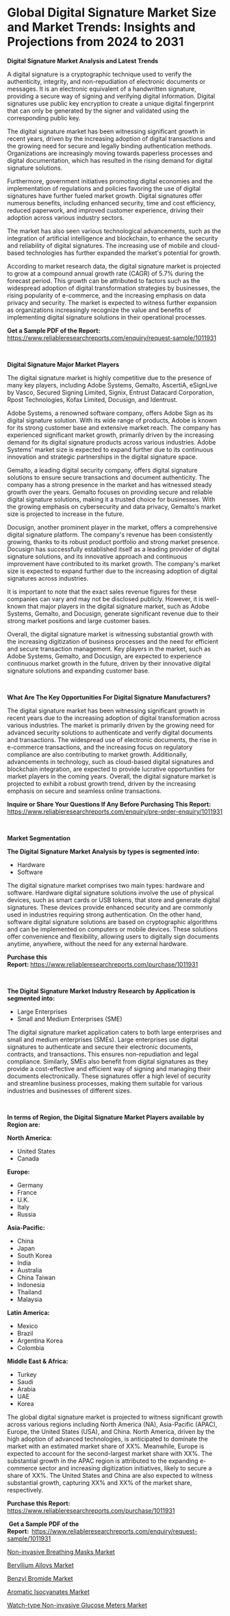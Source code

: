 <p><h1>Global Digital Signature Market Size and Market Trends: Insights and Projections from 2024 to 2031</h1></p><p><strong>Digital Signature Market Analysis and Latest Trends</strong></p>
<p><p>A digital signature is a cryptographic technique used to verify the authenticity, integrity, and non-repudiation of electronic documents or messages. It is an electronic equivalent of a handwritten signature, providing a secure way of signing and verifying digital information. Digital signatures use public key encryption to create a unique digital fingerprint that can only be generated by the signer and validated using the corresponding public key.</p><p>The digital signature market has been witnessing significant growth in recent years, driven by the increasing adoption of digital transactions and the growing need for secure and legally binding authentication methods. Organizations are increasingly moving towards paperless processes and digital documentation, which has resulted in the rising demand for digital signature solutions.</p><p>Furthermore, government initiatives promoting digital economies and the implementation of regulations and policies favoring the use of digital signatures have further fueled market growth. Digital signatures offer numerous benefits, including enhanced security, time and cost efficiency, reduced paperwork, and improved customer experience, driving their adoption across various industry sectors.</p><p>The market has also seen various technological advancements, such as the integration of artificial intelligence and blockchain, to enhance the security and reliability of digital signatures. The increasing use of mobile and cloud-based technologies has further expanded the market's potential for growth.</p><p>According to market research data, the digital signature market is projected to grow at a compound annual growth rate (CAGR) of 5.7% during the forecast period. This growth can be attributed to factors such as the widespread adoption of digital transformation strategies by businesses, the rising popularity of e-commerce, and the increasing emphasis on data privacy and security. The market is expected to witness further expansion as organizations increasingly recognize the value and benefits of implementing digital signature solutions in their operational processes.</p></p>
<p><strong>Get a Sample PDF of the Report:&nbsp;</strong> <a href="https://www.reliableresearchreports.com/enquiry/request-sample/1011931">https://www.reliableresearchreports.com/enquiry/request-sample/1011931</a></p>
<p>&nbsp;</p>
<p><strong>Digital Signature Major Market Players</strong></p>
<p><p>The digital signature market is highly competitive due to the presence of many key players, including Adobe Systems, Gemalto, AscertiA, eSignLive by Vasco, Secured Signing Limited, Signix, Entrust Datacard Corporation, Rpost Technologies, Kofax Limited, Docusign, and Identrust.</p><p>Adobe Systems, a renowned software company, offers Adobe Sign as its digital signature solution. With its wide range of products, Adobe is known for its strong customer base and extensive market reach. The company has experienced significant market growth, primarily driven by the increasing demand for its digital signature products across various industries. Adobe Systems' market size is expected to expand further due to its continuous innovation and strategic partnerships in the digital signature space.</p><p>Gemalto, a leading digital security company, offers digital signature solutions to ensure secure transactions and document authenticity. The company has a strong presence in the market and has witnessed steady growth over the years. Gemalto focuses on providing secure and reliable digital signature solutions, making it a trusted choice for businesses. With the growing emphasis on cybersecurity and data privacy, Gemalto's market size is projected to increase in the future.</p><p>Docusign, another prominent player in the market, offers a comprehensive digital signature platform. The company's revenue has been consistently growing, thanks to its robust product portfolio and strong market presence. Docusign has successfully established itself as a leading provider of digital signature solutions, and its innovative approach and continuous improvement have contributed to its market growth. The company's market size is expected to expand further due to the increasing adoption of digital signatures across industries.</p><p>It is important to note that the exact sales revenue figures for these companies can vary and may not be disclosed publicly. However, it is well-known that major players in the digital signature market, such as Adobe Systems, Gemalto, and Docusign, generate significant revenue due to their strong market positions and large customer bases.</p><p>Overall, the digital signature market is witnessing substantial growth with the increasing digitization of business processes and the need for efficient and secure transaction management. Key players in the market, such as Adobe Systems, Gemalto, and Docusign, are expected to experience continuous market growth in the future, driven by their innovative digital signature solutions and expanding customer base.</p></p>
<p>&nbsp;</p>
<p><strong>What Are The Key Opportunities For Digital Signature Manufacturers?</strong></p>
<p><p>The digital signature market has been witnessing significant growth in recent years due to the increasing adoption of digital transformation across various industries. The market is primarily driven by the growing need for advanced security solutions to authenticate and verify digital documents and transactions. The widespread use of electronic documents, the rise in e-commerce transactions, and the increasing focus on regulatory compliance are also contributing to market growth. Additionally, advancements in technology, such as cloud-based digital signatures and blockchain integration, are expected to provide lucrative opportunities for market players in the coming years. Overall, the digital signature market is projected to exhibit a robust growth trend, driven by the increasing emphasis on secure and seamless online transactions.</p></p>
<p><strong>Inquire or Share Your Questions If Any Before Purchasing This Report:</strong> <a href="https://www.reliableresearchreports.com/enquiry/pre-order-enquiry/1011931">https://www.reliableresearchreports.com/enquiry/pre-order-enquiry/1011931</a></p>
<p>&nbsp;</p>
<p><strong>Market Segmentation</strong></p>
<p><strong>The Digital Signature Market Analysis by types is segmented into:</strong></p>
<p><ul><li>Hardware</li><li>Software</li></ul></p>
<p><p>The digital signature market comprises two main types: hardware and software. Hardware digital signature solutions involve the use of physical devices, such as smart cards or USB tokens, that store and generate digital signatures. These devices provide enhanced security and are commonly used in industries requiring strong authentication. On the other hand, software digital signature solutions are based on cryptographic algorithms and can be implemented on computers or mobile devices. These solutions offer convenience and flexibility, allowing users to digitally sign documents anytime, anywhere, without the need for any external hardware.</p></p>
<p><strong>Purchase this Report:&nbsp;</strong><a href="https://www.reliableresearchreports.com/purchase/1011931">https://www.reliableresearchreports.com/purchase/1011931</a></p>
<p>&nbsp;</p>
<p><strong>The Digital Signature Market Industry Research by Application is segmented into:</strong></p>
<p><ul><li>Large Enterprises</li><li>Small and Medium Enterprises (SME)</li></ul></p>
<p><p>The digital signature market application caters to both large enterprises and small and medium enterprises (SMEs). Large enterprises use digital signatures to authenticate and secure their electronic documents, contracts, and transactions. This ensures non-repudiation and legal compliance. Similarly, SMEs also benefit from digital signatures as they provide a cost-effective and efficient way of signing and managing their documents electronically. These signatures offer a high level of security and streamline business processes, making them suitable for various industries and businesses of different sizes.</p></p>
<p>&nbsp;</p>
<p><strong>In terms of Region, the Digital Signature Market Players available by Region are:</strong></p>
<p>
    <p> <strong> North America: </strong>
        <ul>
            <li>United States</li>
            <li>Canada</li>
        </ul>
        </p> 
    <p> <strong> Europe: </strong>
        <ul>
            <li>Germany</li>
            <li>France</li>
            <li>U.K.</li>
            <li>Italy</li>
            <li>Russia</li>
        </ul>
        </p> 
    <p> <strong> Asia-Pacific: </strong>
        <ul>
            <li>China</li>
            <li>Japan</li>
            <li>South Korea</li>
            <li>India</li>
            <li>Australia</li>
            <li>China Taiwan</li>
            <li>Indonesia</li>
            <li>Thailand</li>
            <li>Malaysia</li>
        </ul>
        </p> 
    <p> <strong> Latin America: </strong>
        <ul>
            <li>Mexico</li>
            <li>Brazil</li>
            <li>Argentina Korea</li>
            <li>Colombia</li>
        </ul>
        </p> 
    <p> <strong> Middle East & Africa: </strong>
        <ul>
            <li>Turkey</li>
            <li>Saudi</li>
            <li>Arabia</li>
            <li>UAE</li>
            <li>Korea</li>
        </ul>
    </p>
    </p>
<p><p>The global digital signature market is projected to witness significant growth across various regions including North America (NA), Asia-Pacific (APAC), Europe, the United States (USA), and China. North America, driven by the high adoption of advanced technologies, is anticipated to dominate the market with an estimated market share of XX%. Meanwhile, Europe is expected to account for the second-largest market share with XX%. The substantial growth in the APAC region is attributed to the expanding e-commerce sector and increasing digitization initiatives, likely to secure a share of XX%. The United States and China are also expected to witness substantial growth, capturing XX% and XX% of the market share, respectively.</p></p>
<p><strong>Purchase this Report: </strong><a href="https://www.reliableresearchreports.com/purchase/1011931">https://www.reliableresearchreports.com/purchase/1011931</a></p>
<p>&nbsp;<strong>Get a Sample PDF of the Report:&nbsp;&nbsp;</strong><a href="https://www.reliableresearchreports.com/enquiry/request-sample/1011931">https://www.reliableresearchreports.com/enquiry/request-sample/1011931</a></p>
<p><strong></strong></p>
<p><p><a href="https://github.com/tamvrosiya/Market-Research-Report-List-2/blob/main/non-invasive-breathing-masks-market.md">Non-invasive Breathing Masks Market</a></p><p><a href="https://medium.com/@carolekunde/beryllium-alloys-market-outlook-industry-overview-and-forecast-2024-to-2031-823041e30285">Beryllium Alloys Market</a></p><p><a href="https://medium.com/@carolekunde/analyzing-benzyl-bromide-market-global-industry-perspective-and-forecast-2024-to-2031-eff774a73dad">Benzyl Bromide Market</a></p><p><a href="https://medium.com/@mayschimmel/aromatic-isocyanates-market-the-key-to-successful-business-strategy-forecast-till-2031-e598301da251">Aromatic Isocyanates Market</a></p><p><a href="https://github.com/dringals/Market-Research-Report-List-2/blob/main/watch-type-non-invasive-glucose-meters-market.md">Watch-type Non-invasive Glucose Meters Market</a></p></p>